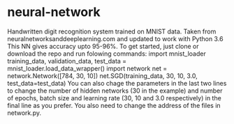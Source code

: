 # neural-network
Handwritten digit recognition system trained on MNIST data. Taken from neuralnetworksanddeeplearning.com and updated to work with Python 3.6
This NN gives accuracy upto 95-96%. To get started, just clone or download the repo and run folowing commands:
		import mnist_loader
		training_data, validation_data, test_data = \
		mnist_loader.load_data_wrapper()
		import network
		net = network.Network([784, 30, 10])
		net.SGD(training_data, 30, 10, 3.0, test_data=test_data)
You can also chage the parameters in the last two lines to change the number of hidden networks (30 in the example) and number of epochs, batch size and learning rate (30, 10 and 3.0 respectively) in the final line as you prefer. You also need to change the address of the files in network.py.
